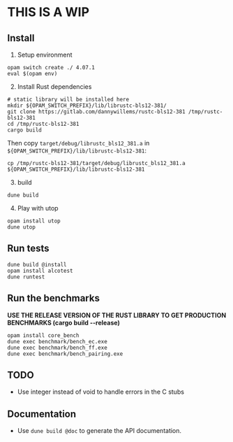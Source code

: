 # THIS IS A WIP

## Install

1. Setup environment
```
opam switch create ./ 4.07.1
eval $(opam env)
```

2. Install Rust dependencies


```
# static library will be installed here
mkdir ${OPAM_SWITCH_PREFIX}/lib/librustc-bls12-381/
git clone https://gitlab.com/dannywillems/rustc-bls12-381 /tmp/rustc-bls12-381
cd /tmp/rustc-bls12-381
cargo build
```

Then copy `target/debug/librustc_bls12_381.a` in `${OPAM_SWITCH_PREFIX}/lib/librustc-bls12-381`:
```
cp /tmp/rustc-bls12-381/target/debug/librustc_bls12_381.a ${OPAM_SWITCH_PREFIX}/lib/librustc-bls12-381
```

3. build

```
dune build
```

4. Play with utop

```
opam install utop
dune utop
```

## Run tests

```
dune build @install
opam install alcotest
dune runtest
```

## Run the benchmarks

**USE THE RELEASE VERSION OF THE RUST LIBRARY TO GET PRODUCTION BENCHMARKS (cargo build --release)**

```
opam install core_bench
dune exec benchmark/bench_ec.exe
dune exec benchmark/bench_ff.exe
dune exec benchmark/bench_pairing.exe
```

## TODO

- Use integer instead of void to handle errors in the C stubs


## Documentation

- Use `dune build @doc` to generate the API documentation.
